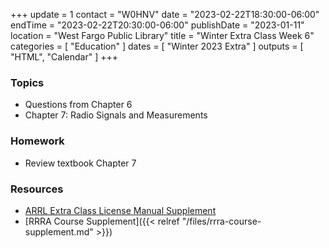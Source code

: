 +++
update = 1
contact = "W0HNV"
date = "2023-02-22T18:30:00-06:00"
endTime = "2023-02-22T20:30:00-06:00"
publishDate = "2023-01-11"
location = "West Fargo Public Library"
title = "Winter Extra Class Week 6"
categories = [ "Education" ]
dates = [ "Winter 2023 Extra" ]
outputs = [ "HTML", "Calendar" ]
+++
### Topics

* Questions from Chapter 6
* Chapter 7: Radio Signals and Measurements

### Homework

* Review textbook Chapter 7

### Resources

* [ARRL Extra Class License Manual Supplement](http://www.arrl.org/extra-class-license-manual)
* [RRRA Course Supplement]({{< relref "/files/rrra-course-supplement.md" >}})


